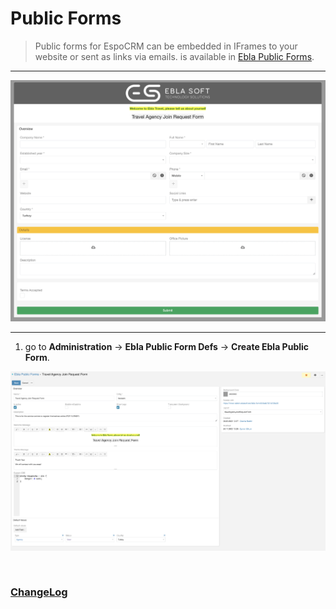 #  Public Forms <a href="https://www.eblasoft.com.tr/espocrm-extension-page/feedback-forms" target="_blank" id="ext-version"></a>

> Public forms for EspoCRM can be embedded in IFrames to your website or sent as links via emails.
> is available in [Ebla Public Forms](https://www.eblasoft.com.tr/espocrm-extension-page/feedback-forms).


---

![Public Forms](../../_static/images/extensions/ebla-form/ebla-form.png)

---

1. go to **Administration** -> **Ebla Public Form Defs** -> **Create Ebla Public Form**.

![Public Forms](../../_static/images/extensions/ebla-form/ebla-form-op.png)


<br>

### <font color=gray> [ChangeLog](changelog.md) </font>
